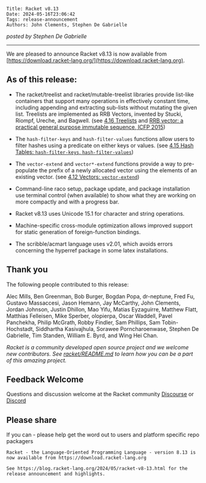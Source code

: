     Title: Racket v8.13
    Date: 2024-05-16T23:06:42
    Tags: release-announcement
    Authors: John Clements, Stephen De Gabrielle

*posted by Stephen De Gabrielle*

----------------------------------------------------------------------

We are pleased to announce Racket v8.13 is now available from [https://download.racket-lang.org/](https://download.racket-lang.org).

## As of this release:

- The racket/treelist and racket/mutable-treelist libraries provide
  list-like containers that support many operations in effectively
  constant time, including appending and extracting sub-lists without
  mutating the given list. Treelists are implemented as RRB Vectors,
  invented by Stucki, Riompf, Ureche, and Bagwell. (see [4.16 Treelists](https://docs.racket-lang.org/reference/treelist.html#(part._treelist))
and [RRB vector: a practical general purpose immutable sequence, ICFP 2015](https://dl.acm.org/doi/abs/10.1145/2784731.2784739))

- The `hash-filter-keys` and `hash-filter-values` functions allow users
  to filter hashes using a predicate on either keys or values. (see [4.15 Hash Tables: `hash-filter-keys`, `hash-filter-values`](https://docs.racket-lang.org/reference/hashtables.html#%28def._%28%28lib._racket%2Fhash..rkt%29._hash-filter-keys%29%29))

- The `vector-extend` and `vector*-extend` functions provide a way
  to pre-populate the prefix of a newly allocated vector using the elements
  of an existing vector. (see [4.12 Vectors: `vector-extend`](https://docs.racket-lang.org/reference/vectors.html#%28def._%28%28lib._racket%2Fvector..rkt%29._vector-extend%29%29))
  
- Command-line raco setup, package update, and package installation use
  terminal control (when available) to show what they are working on
  more compactly and with a progress bar.

- Racket v8.13 uses Unicode 15.1 for character and string operations.

- Machine-specific cross-module optimization allows improved support for
  static generation of foreign-function bindings.

- The scribble/acmart language uses v2.01, which avoids errors
  concerning the hyperref package in some latex installations.

## Thank you

The following people contributed to this release:

Alec Mills, Ben Greenman, Bob Burger, Bogdan Popa, dr-neptune, Fred Fu,
Gustavo Massaccesi, Jason Hemann, Jay McCarthy, John Clements, Jordan
Johnson, Justin Dhillon, Mao Yifu, Matias Eyzaguirre, Matthew Flatt,
Matthias Felleisen, Mike Sperber, olopierpa, Oscar Waddell, Pavel
Panchekha, Philip McGrath, Robby Findler, Sam Phillips, Sam
Tobin-Hochstadt, Siddhartha Kasivajhula, Sorawee Porncharoenwase,
Stephen De Gabrielle, Tim Standen, William E. Byrd, and Wing Hei Chan.


_Racket is a community developed open source project and we welcome new
contributors. See 
[racket/README.md](https://github.com/racket/racket/blob/master/README.md#contributing)
to learn how you can be a part of this amazing project._

## Feedback Welcome

Questions and discussion welcome at the Racket community
[Discourse](https://racket.discourse.group/invites/VxkBcXY7yL) or
[Discord](https://discord.gg/6Zq8sH5) 

## Please share

If you can  - please help get the word out to users and platform specific repo packagers

```
Racket - the Language-Oriented Programming Language - version 8.13 is now available from https://download.racket-lang.org

See https://blog.racket-lang.org/2024/05/racket-v8-13.html for the release announcement and highlights.

```
